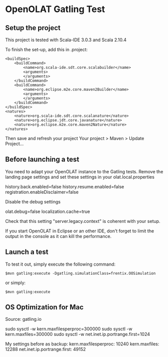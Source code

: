 OpenOLAT Gatling Test
=========================


Setup the project
-----------------

This project is tested with Scala-IDE 3.0.3 and Scala 2.10.4

To finish the set-up, add this in .project:

	<buildSpec>
		<buildCommand>
			<name>org.scala-ide.sdt.core.scalabuilder</name>
			<arguments>
			</arguments>
		</buildCommand>
		<buildCommand>
			<name>org.eclipse.m2e.core.maven2Builder</name>
			<arguments>
			</arguments>
		</buildCommand>
	</buildSpec>
	<natures>
		<nature>org.scala-ide.sdt.core.scalanature</nature>
		<nature>org.eclipse.jdt.core.javanature</nature>
		<nature>org.eclipse.m2e.core.maven2Nature</nature>
	</natures> 
	
Then save and refresh your project Your project > Maven > Update Project...


Before launching a test
-----------------------

You need to adapt your OpenOLAT instance to the Gatling tests. Remove the landing page
settings and set these settings in your olat.local.properties

history.back.enabled=false
history.resume.enabled=false
registration.enableDisclaimer=false

Disable the debug settings

olat.debug=false
localization.cache=true

Check that this setting "server.legacy.context" is coherent with your setup.

If you start OpenOLAT in Eclipse or an other IDE, don't forget to limit the 
output in the console as it can kill the performance.

Launch a test
-------------

To test it out, simply execute the following command:

    $mvn gatling:execute -Dgatling.simulationClass=frentix.OOSimulation

or simply:

    $mvn gatling:execute


OS Optimization for Mac
-----------------------
Source: gatling.io

sudo sysctl -w kern.maxfilesperproc=300000
sudo sysctl -w kern.maxfiles=300000
sudo sysctl -w net.inet.ip.portrange.first=1024

My settings before as backup:
kern.maxfilesperproc: 10240
kern.maxfiles: 12288
net.inet.ip.portrange.first: 49152